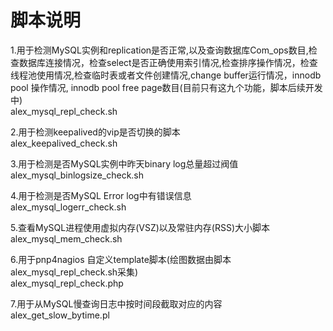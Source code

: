 脚本说明
=================================================
1.用于检测MySQL实例和replication是否正常,以及查询数据库Com_ops数目,检查数据库连接情况，检查select是否正确使用索引情况,检查排序操作情况，检查线程池使用情况,检查临时表或者文件创建情况,change buffer运行情况，innodb pool 操作情况, innodb pool free page数目(目前只有这九个功能，脚本后续开发中)  
alex_mysql_repl_check.sh

2.用于检测keepalived的vip是否切换的脚本  
alex_keepalived_check.sh

3.用于检测是否MySQL实例中昨天binary log总量超过阀值  
alex_mysql_binlogsize_check.sh

4.用于检测是否MySQL Error log中有错误信息  
alex_mysql_logerr_check.sh

5.查看MySQL进程使用虚拟内存(VSZ)以及常驻内存(RSS)大小脚本  
alex_mysql_mem_check.sh

6.用于pnp4nagios 自定义template脚本(绘图数据由脚本alex_mysql_repl_check.sh采集)  
alex_mysql_repl_check.php

7.用于从MySQL慢查询日志中按时间段截取对应的内容  
alex_get_slow_bytime.pl
